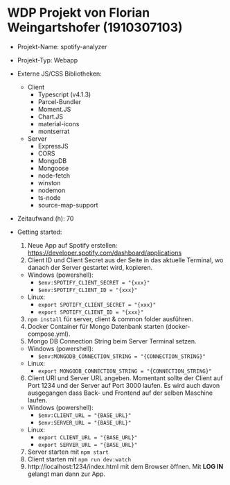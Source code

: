 # WDP Projekt von Florian Weingartshofer (1910307103)
<!--# WDP Projekt von Wenzelhuemer Andreas (1910307106)-->

* Projekt-Name: spotify-analyzer
* Projekt-Typ: Webapp
* Externe JS/CSS Bibliotheken: 
  * Client
    * Typescript (v4.1.3)
    * Parcel-Bundler
    * Moment.JS
    * Chart.JS
    * material-icons
    * montserrat
  * Server
    * ExpressJS
    * CORS
    * MongoDB
    * Mongoose
    * node-fetch
    * winston
    * nodemon
    * ts-node
    * source-map-support
* Zeitaufwand (h): 70
* Getting started:
  1. Neue App auf Spotify erstellen: https://developer.spotify.com/dashboard/applications
  2. Client ID und Client Secret aus der Seite in das aktuelle Terminal, wo danach der Server gestartet wird, kopieren.
    * Windows (powershell):
      * ```$env:SPOTIFY_CLIENT_SECRET = "{xxx}"```
      * ```$env:SPOTIFY_CLIENT_ID = "{xxx}"```
    * Linux:
      * ```export SPOTIFY_CLIENT_SECRET = "{xxx}"```
      * ```export SPOTIFY_CLIENT_ID = "{xxx}"```

  3. ```npm install``` für server, client & common folder ausführen.
  4. Docker Container für Mongo Datenbank starten (docker-compose.yml).
  5. Mongo DB Connection String beim Server Terminal setzen.
    * Windows (powershell):
      * ```$env:MONGODB_CONNECTION_STRING = "{CONNECTION_STRING}"```
    * Linux:
      * ```export MONGODB_CONNECTION_STRING = "{CONNECTION_STRING}"```
  6. Client URl und Server URL angeben. Momentant sollte der Client auf Port 1234 und der Server auf Port 3000 laufen. Es wird auch davon ausgegangen dass Back- und Frontend auf der selben Maschine laufen.
    * Windows (powershell):
      * ```$env:CLIENT_URL = "{BASE_URL}"```
      * ```$env:SERVER_URL = "{BASE_URL}"```
    * Linux:
      * ```export CLIENT_URL = "{BASE_URL}"```
      * ```export SERVER_URL = "{BASE_URL}"```
  7. Server starten mit ```npm start```
  8. Client starten mit ```npm run dev:watch```
  9. http://localhost:1234/index.html mit dem Browser öffnen. Mit __LOG IN__ gelangt man dann zur App.
